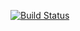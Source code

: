 [![Build Status](https://travis-ci.org/JorJeG/home4.svg?branch=master)](https://travis-ci.org/JorJeG/home4)
